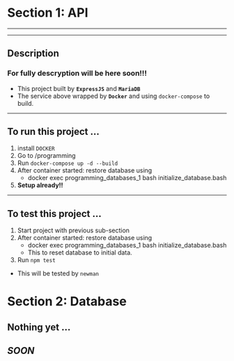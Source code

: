 # Section 1: API

---

---

## Description

### For fully descryption will be here soon!!!

- This project built by **`ExpressJS`** and **`MariaDB`**
- The service above wrapped by **`Docker`** and using `docker-compose` to build.

---

## To run this project ...

1.  install `DOCKER`
2.  Go to /programming
3.  Run `docker-compose up -d --build`
4.  After container started: restore database using
    - docker exec programming_databases_1 bash initialize_database.bash
5.  **Setup already!!**

---

## To test this project ...

1.  Start project with previous sub-section
2.  After container started: restore database using
    - docker exec programming_databases_1 bash initialize_database.bash
    - This to reset database to initial data.
3.  Run `npm test`

- This will be tested by `newman`

# Section 2: Database

## Nothing yet ...

## **_SOON_**
